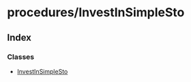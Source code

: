 # procedures/InvestInSimpleSto

## Index

### Classes

* [InvestInSimpleSto](../classes/_procedures_investinsimplesto_.investinsimplesto.md)

